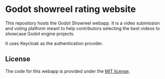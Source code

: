 # Godot showreel rating website

This repository hosts the Godot Showreel webapp. It is a video submission and
voting platform meant to help contributors selecting the best videos to
showcase Godot engine projects.

It uses Keycloak as the authentication provider.


## License

The code for this webapp is provided under the [MIT license](LICENSE.txt).
